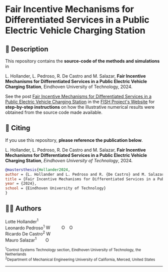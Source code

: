 # Fair Incentive Mechanisms for Differentiated Services in a Public Electric Vehicle Charging Station

## 🚀 Description

This repository contains the **source-code of the methods and simulations** in

L. Hollander, L. Pedroso, R. De Castro and M. Salazar, **Fair Incentive Mechanisms for Differentiated Services in a Public Electric Vehicle Charging Station**, Eindhoven University of Technology, 2024. 

See the post [Fair Incentive Mechanisms for Differentiated Services in a Public Electric Vehicle Charging Station](https://fish-tue.github.io/evcharging/) in the [FISH Project's Website](https://fish-tue.github.io) for **step-by-step instructions** on how the illustrative numerical results were obtained from the source code made available.

## 📰 Citing

If you use this repository, **please reference the publication below**.

L. Hollander, L. Pedroso, R. De Castro and M. Salazar, **Fair Incentive Mechanisms for Differentiated Services in a Public Electric Vehicle Charging Station**, *Eindhoven University of Technology*, 2024. 

```bib
@mastersthesis{Hollander2024,
author = {L. Hollander and L. Pedroso and R. {De Castro} and M. Salazar},
title = {Fair Incentive Mechanisms for Differentiated Services in a Public Electric Vehicle Charging Station},
year = {2024},
school = {Eindhoven University of Technology}
}
```

## ✍🏼 Authors 
Lotte Hollander<sup>1</sup> <br>
Leonardo Pedroso<sup>1</sup> <a href="https://leonardopedroso.github.io"><img src="https://fish-tue.github.io/assets/img/emoji/link_1f517.png" style="width:1em;margin-right:.5em;" alt="Website"></a> <a href="https://scholar.google.com/citations?user=W7_Gq-0AAAAJ"><img src="https://cdn.icon-icons.com/icons2/2108/PNG/512/google_scholar_icon_130918.png" style="width:1em;margin-right:.5em;"></a> <a href="https://orcid.org/0000-0002-1508-496X"><img src="https://orcid.org/sites/default/files/images/orcid_16x16.png" style="width:1em;margin-right:.5em;" alt="ORCID iD icon"></a> <a href="https://github.com/leonardopedroso"><img src="https://github.githubassets.com/images/modules/logos_page/GitHub-Mark.png" style="width:1em;margin-right:.5em;" alt="ORCID iD icon"></a><br>
Ricardo De Castro<sup>2</sup> <a href="https://engineering.ucmerced.edu/content/ricardo-pinto-de-castro"><img src="https://fish-tue.github.io/assets/img/emoji/link_1f517.png" style="width:1em;margin-right:.5em;" alt="Website"></a> <a href="https://scholar.google.com/citations?user=V1keymYAAAAJ&hl=en"><img src="https://cdn.icon-icons.com/icons2/2108/PNG/512/google_scholar_icon_130918.png" style="width:1em;margin-right:.5em;"></a><br>
Mauro Salazar<sup>1</sup> <a href="https://scholar.google.com/citations?user=0Z9zTYwAAAAJ&hl=en"><img src="https://cdn.icon-icons.com/icons2/2108/PNG/512/google_scholar_icon_130918.png" style="width:1em;margin-right:.5em;"></a> <a href="https://orcid.org/0000-0003-4433-5796"><img src="https://orcid.org/sites/default/files/images/orcid_16x16.png" style="width:1em;margin-right:.5em;" alt="ORCID iD icon"></a>

<sub><sup>1</sup>Control Systems Technology section, Eindhoven University of Technology, the Netherlands<br></sub>
<sub><sup>2</sup>Department of Mechanical Engineering University of California, Merced, United States<br></sub>
***
